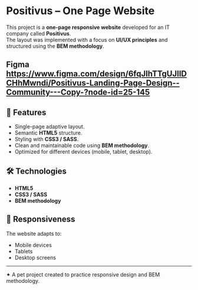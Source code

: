 # Positivus – One Page Website

This project is a **one-page responsive website** developed for an IT company called **Positivus**.  
The layout was implemented with a focus on **UI/UX principles** and structured using the **BEM methodology**.

## Figma https://www.figma.com/design/6fqJIhTTgUJlIDCHhMwndi/Positivus-Landing-Page-Design--Community---Copy-?node-id=25-145

## 🚀 Features
- Single-page adaptive layout.
- Semantic **HTML5** structure.
- Styling with **CSS3 / SASS**.
- Clean and maintainable code using **BEM methodology**.
- Optimized for different devices (mobile, tablet, desktop).

## 🛠️ Technologies
- **HTML5**
- **CSS3 / SASS**
- **BEM methodology**

## 📱 Responsiveness
The website adapts to:
- Mobile devices
- Tablets
- Desktop screens

---

✦ A pet project created to practice responsive design and BEM methodology.